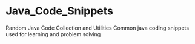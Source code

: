# Java_Code_Snippets
Random Java Code Collection and Utilities
Common java coding snippets used for learning and problem solving
